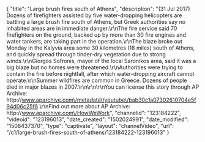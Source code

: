 {
    "title": "Large brush fires south of Athens",
    "description": "(31 Jul 2017) Dozens of firefighters assisted by five water-dropping helicopters are battling a large brush fire south of Athens, but Greek authorities say no inhabited areas are in immediate danger.\r\nThe fire service said 70 firefighters on the ground, backed up by more than 30 fire engines and water tankers, are taking part in the operation.\r\nThe blaze broke out Monday in the Kalyvia area some 30 kilometres (18 miles) south of Athens, and quickly spread through tinder-dry vegetation due to strong winds.\r\nGiorgos Sofronis, mayor of the local Saronikos area, said it was a big blaze but no homes were threatened.\r\nAuthorities were trying to contain the fire before nightfall, after which water-dropping aircraft cannot operate.\r\nSummer wildfires are common in Greece. Dozens of people died in major blazes in 2007.\r\n\r\n\r\nYou can license this story through AP Archive: http:\/\/www.aparchive.com\/metadata\/youtube\/bab30c1a07302610704e5f94d06c25f6 \r\nFind out more about AP Archive: http:\/\/www.aparchive.com\/HowWeWork",
    "channelid": "123184222",
    "videoid": "123196013",
    "date_created": "1502024991",
    "date_modified": "1508437370",
    "type": "captivate",
    "layout": "channelVideo",
    "url": "\/c1\/large-brush-fires-south-of-athens\/123184222-123196013"
}